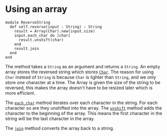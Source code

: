 # Using an array

```crystal
module ReverseString
  def self.reverse(input : String) : String
    result = Array(Char).new(input.size)
    input.each_char do |char|
      result.unshift(char)
    end
    result.join
  end
end
```

The method takes a `String` as an argument and returns a `String`.
An empty array stores the reversed string which stores [`Char`][char].
The reason for using `Char` instead of `String` is because `Char` is lighter than `String`, and we only store one character at a time.
The Array is given the size of the string to be reversed, this makes the array doesn't have to be resized later which is more efficient.

The [`each_char`][each-char] method iterates over each character in the string.
For each character so are they unshifted into the array.
The [`unshift`][unshift] method adds the character to the beginning of the array.
This means the first character in the string will be the last character in the array.

The [`join`][join] method converts the array back to a string.

[char]: https://crystal-lang.org/api/Char.html
[each-char]: https://crystal-lang.org/api/String.html#each_char%28%26%29%3ANil-instance-method
[unshift]: https://crystal-lang.org/api/Array.html#unshift%28object%3AT%29%3Aself-instance-method
[join]: https://crystal-lang.org/api/Indexable.html#join%28separator%3AString%7CChar%7CNumber%3D%22%22%29%3AString-instance-method
